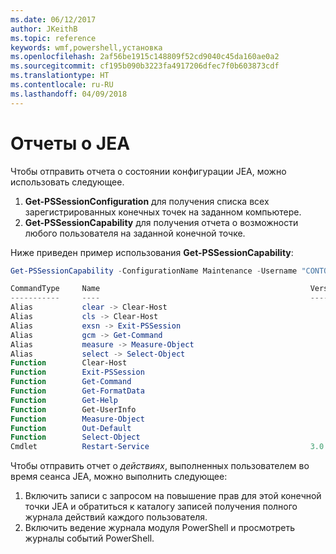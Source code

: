 ```yaml
---
ms.date: 06/12/2017
author: JKeithB
ms.topic: reference
keywords: wmf,powershell,установка
ms.openlocfilehash: 2af56be1915c148809f52cd9040c45da160ae0a2
ms.sourcegitcommit: cf195b090b3223fa4917206dfec7f0b603873cdf
ms.translationtype: HT
ms.contentlocale: ru-RU
ms.lasthandoff: 04/09/2018
---
```

# <a name="reporting-on-jea"></a>Отчеты о JEA
Чтобы отправить отчета о состоянии конфигурации JEA, можно использовать следующее.
1.  **Get-PSSessionConfiguration** для получения списка всех зарегистрированных конечных точек на заданном компьютере.
2.  **Get-PSSessionCapability** для получения отчета о возможности любого пользователя на заданной конечной точке.

Ниже приведен пример использования **Get-PSSessionCapability**:
```powershell
Get-PSSessionCapability -ConfigurationName Maintenance -Username "CONTOSO\JohnDoe"

CommandType     Name                                               Version    Source
-----------     ----                                               -------    ------
Alias           clear -> Clear-Host
Alias           cls -> Clear-Host
Alias           exsn -> Exit-PSSession
Alias           gcm -> Get-Command
Alias           measure -> Measure-Object
Alias           select -> Select-Object
Function        Clear-Host
Function        Exit-PSSession
Function        Get-Command
Function        Get-FormatData
Function        Get-Help
Function        Get-UserInfo
Function        Measure-Object
Function        Out-Default
Function        Select-Object
Cmdlet          Restart-Service                                    3.0.0.0 Microsof...


```

Чтобы отправить отчет о _действиях_, выполненных пользователем во время сеанса JEA, можно выполнить следующее:
1. Включить записи с запросом на повышение прав для этой конечной точки JEA и обратиться к каталогу записей получения полного журнала действий каждого пользователя.
2. Включить ведение журнала модуля PowerShell и просмотреть журналы событий PowerShell.